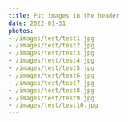 ```yaml
---
title: Put images in the header
date: 2022-01-31
photos:
- /images/test/test1.jpg
- /images/test/test2.jpg
- /images/test/test3.jpg
- /images/test/test4.jpg
- /images/test/test5.jpg
- /images/test/test6.jpg
- /images/test/test7.jpg
- /images/test/test8.jpg
- /images/test/test9.jpg
- /images/test/test10.jpg
---
```

